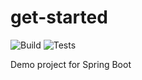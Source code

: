 # get-started

![Build](https://github.com/estebannieva/get-started/actions/workflows/build.yml/badge.svg)
![Tests](https://github.com/estebannieva/get-started/actions/workflows/test.yml/badge.svg)

Demo project for Spring Boot
